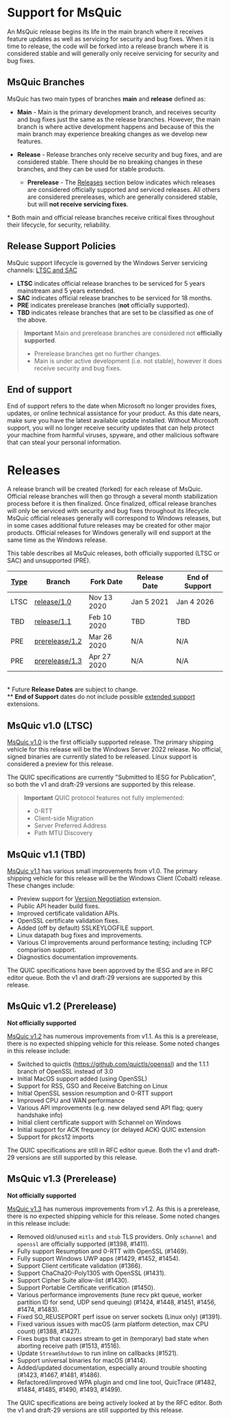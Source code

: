 # Support for MsQuic

An MsQuic release begins its life in the main branch where it receives feature updates as well as servicing for security and bug fixes. When it is time to release, the code will be forked into a release branch where it is considered stable and will generally only receive servicing for security and bug fixes.

## MsQuic Branches

MsQuic has two main types of branches **main** and **release** defined as:

* **Main** - Main is the primary development branch, and receives security and bug fixes just the same as the release branches. However, the main branch is where active development happens and because of this the main branch may experience breaking changes as we develop new features.

* **Release** - Release branches only receive security and bug fixes, and are considered stable. There should be no breaking changes in these branches, and they can be used for stable products.

  * **Prerelease** - The [Releases](Release.md#releases) section below indicates which releases are considered officially supported and serviced releases. All others are considered prereleases, which are generally considered stable, but will **not receive servicing fixes**.

\* Both main and official release branches receive critical fixes throughout their lifecycle, for security, reliability.

## Release Support Policies

MsQuic support lifecycle is governed by the Windows Server servicing channels: [LTSC and SAC](https://docs.microsoft.com/en-us/windows-server/get-started-19/servicing-channels-19)

* **LTSC** indicates official release branches to be serviced for 5 years mainstream and 5 years extended.
* **SAC** indicates official release branches to be serviced for 18 months.
* **PRE** indicates prerelease branches (**not** officially supported).
* **TBD** indicates release branches that are set to be classified as one of the above.

> **Important** Main and prerelease branches are considered not **officially supported**.
>  * Prerelease branches get no further changes.
>  * Main is under active development (i.e. not stable), however it does receive security and bug fixes.

## End of support

End of support refers to the date when Microsoft no longer provides fixes, updates, or online technical assistance for your product. As this date nears, make sure you have the latest available update installed. Without Microsoft support, you will no longer receive security updates that can help protect your machine from harmful viruses, spyware, and other malicious software that can steal your personal information.

# Releases

A release branch will be created (forked) for each release of MsQuic. Official release branches will then go through a several month stabilization process before it is then finalized. Once finalized, offical release branches will only be serviced with security and bug fixes throughout its lifecycle. MsQuic official releases generally will correspond to Windows releases, but in some cases additional future releases may be created for other major products. Official releases for Windows generally will end support at the same time as the Windows release.

This table describes all MsQuic releases, both officially supported (LTSC or SAC) and unsupported (PRE).

| [Type](Release.md#release-support-policies) | Branch | Fork Date | Release Date | End of Support |
| -- | -- | -- | -- | -- |
| LTSC | [release/1.0](https://github.com/microsoft/msquic/tree/release/1.0) | Nov 13 2020 | Jan 5 2021 | Jan 4 2026 |
| TBD | [release/1.1](https://github.com/microsoft/msquic/tree/release/1.1) | Feb 10 2020 | TBD | TBD |
| PRE | [prerelease/1.2](https://github.com/microsoft/msquic/tree/prerelease/1.2) | Mar 26 2020 | N/A |N/A |
| PRE | [prerelease/1.3](https://github.com/microsoft/msquic/tree/prerelease/1.3) | Apr 27 2020 | N/A |N/A |

<br>\* Future **Release Dates** are subject to change.
<br>\** **End of Support** dates do not include possible [extended support](https://docs.microsoft.com/en-us/windows-server/get-started-19/servicing-channels-19#long-term-servicing-channel-ltsc) extensions.

## MsQuic v1.0 (LTSC)

[MsQuic v1.0](https://github.com/microsoft/msquic/releases/tag/v1.0.0-129524) is the first officially supported release. The primary shipping vehicle for this release will be the Windows Server 2022 release. No official, signed binaries are currently slated to be released. Linux support is considered a preview for this release.

The QUIC specifications are currently "Submitted to IESG for Publication", so both the v1 and draft-29 versions are supported by this release.

> **Important** QUIC protocol features not fully implemented:
>
>  * 0-RTT
>  * Client-side Migration
>  * Server Preferred Address
>  * Path MTU Discovery

## MsQuic v1.1 (TBD)

[MsQuic v1.1](https://github.com/microsoft/msquic/releases/tag/v1.1.2) has various small improvements from v1.0. The primary shipping vehicle for this release will be the Windows Client (Cobalt) release. These changes include:

 - Preview support for [Version Negotiation](https://tools.ietf.org/html/draft-ietf-quic-version-negotiation-03) extension.
 - Public API header build fixes.
 - Improved certificate validation APIs.
 - OpenSSL certificate validation fixes.
 - Added (off by default) SSLKEYLOGFILE support.
 - Linux datapath bug fixes and improvements.
 - Various CI improvements around performance testing; including TCP comparison support.
 - Diagnostics documentation improvements.

The QUIC specifications have been approved by the IESG and are in RFC editor queue. Both the v1 and draft-29 versions are supported by this release.

## MsQuic v1.2 (Prerelease)

**Not officially supported**

[MsQuic v1.2](https://github.com/microsoft/msquic/releases/tag/v1.2.0) has numerous improvements from v1.1. As this is a prerelease, there is no expected shipping vehicle for this release. Some noted changes in this release include:

- Switched to quictls (https://github.com/quictls/openssl) and the 1.1.1 branch of OpenSSL instead of 3.0
- Initial MacOS support added (using OpenSSL)
- Support for RSS, GSO and Receive Batching on Linux
- Initial OpenSSL session resumption and 0-RTT support
- Improved CPU and WAN performance
- Various API improvements (e.g. new delayed send API flag; query handshake info)
- Initial client certificate support with Schannel on Windows
- Initial support for ACK frequency (or delayed ACK) QUIC extension
- Support for pkcs12 imports

The QUIC specifications are still in RFC editor queue. Both the v1 and draft-29 versions are still supported by this release.

## MsQuic v1.3 (Prerelease)

**Not officially supported**

[MsQuic v1.3](https://github.com/microsoft/msquic/releases/tag/v1.3.0) has numerous improvements from v1.2. As this is a prerelease, there is no expected shipping vehicle for this release. Some noted changes in this release include:

- Removed old/unused `mitls` and `stub` TLS providers. Only `schannel` and `openssl` are officially supported (#1398, #1411).
- Fully support Resumption and 0-RTT with OpenSSL (#1469).
- Fully support Windows UWP apps (#1429, #1452, #1454).
- Support Client certificate validation (#1366).
- Support ChaCha20-Poly1305 with OpenSSL (#1431).
- Support Cipher Suite allow-list (#1430).
- Support Portable Certificate verification (#1450).
- Various performance improvements (tune recv pkt queue, worker partition ID for send, UDP send queuing) (#1424, #1448, #1451, #1456, #1474, #1483).
- Fixed SO_REUSEPORT perf issue on server sockets (Linux only) (#1391).
- Fixed various issues with macOS (arm platform detection, max CPU count) (#1388, #1427).
- Fixes bugs that causes stream to get in (temporary) bad state when aborting receive path (#1513, #1516).
- Update `StreamShutdown` to run inline on callbacks (#1521).
- Support universal binaries for macOS (#1414).
- Added/updated documentation, especially around trouble shooting (#1423, #1467, #1481, #1486).
- Refactored/improved WPA plugin and cmd line tool, QuicTrace (#1482, #1484, #1485, #1490, #1493, #1499).

The QUIC specifications are being actively looked at by the RFC editor. Both the v1 and draft-29 versions are still supported by this release.
